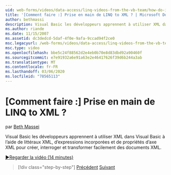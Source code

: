 ```yaml
---
uid: web-forms/videos/data-access/linq-videos-from-the-vb-team/how-do-i-get-started-with-linq-to-xml
title: '[Comment faire :] Prise en main de LINQ to XML ? | Microsoft Docs'
author: bethmassi
description: Visual Basic les développeurs apprennent à utiliser XML dans Visual Basic à l’aide de littéraux XML, d’expressions incorporées et de propriétés d’axe XML pour créer, interroger et...
ms.author: riande
ms.date: 11/15/2007
ms.assetid: dc3dedcd-5daf-4f0e-9afa-9ccad94f2ce0
msc.legacyurl: /web-forms/videos/data-access/linq-videos-from-the-vb-team/how-do-i-get-started-with-linq-to-xml
msc.type: video
ms.openlocfilehash: bbe5c24f88562d2e4eb0b70e8d83dbd92a90460f
ms.sourcegitcommit: e7e91932a6e91a63e2e46417626f39d6b244a3ab
ms.translationtype: MT
ms.contentlocale: fr-FR
ms.lasthandoff: 03/06/2020
ms.locfileid: "78565113"
---
```

# <a name="how-do-i-get-started-with-linq-to-xml"></a>[Comment faire :] Prise en main de LINQ to XML ?

par [Beth Massei](https://github.com/bethmassi)

Visual Basic les développeurs apprennent à utiliser XML dans Visual Basic à l’aide de littéraux XML, d’expressions incorporées et de propriétés d’axe XML pour créer, interroger et transformer facilement des documents XML.

[&#9654;Regarder la vidéo (14 minutes)](https://channel9.msdn.com/Blogs/ASP-NET-Site-Videos/how-do-i-get-started-with-linq-to-xml)

> [!div class="step-by-step"]
> [Précédent](how-do-i-upgrade-visual-basic-projects-to-enable-linq.md)
> [Suivant](how-do-i-enable-xml-intellisense-and-use-xml-namespaces.md)
